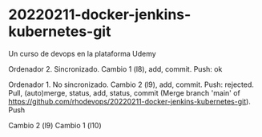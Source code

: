 # 20220211-docker-jenkins-kubernetes-git
Un curso de devops en la plataforma Udemy

Ordenador 2. Sincronizado. Cambio 1 (l8), add, commit. Push: ok

Ordenador 1. No sincronizado. Cambio 2 (l9), add, commit. Push: rejected. Pull, (auto)merge, status, add, status, commit (Merge branch 'main' of https://github.com/rhodevops/20220211-docker-jenkins-kubernetes-git). Push


Cambio 2 (l9)
Cambio 1 (l10)
